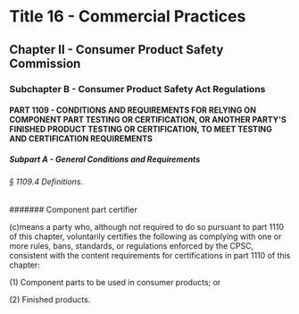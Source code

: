 
# Title 16 - Commercial Practices
## Chapter II - Consumer Product Safety Commission
### Subchapter B - Consumer Product Safety Act Regulations
#### PART 1109 - CONDITIONS AND REQUIREMENTS FOR RELYING ON COMPONENT PART TESTING OR CERTIFICATION, OR ANOTHER PARTY'S FINISHED PRODUCT TESTING OR CERTIFICATION, TO MEET TESTING AND CERTIFICATION REQUIREMENTS
##### Subpart A - General Conditions and Requirements
###### § 1109.4 Definitions.
####### Component part certifier

(c)means a party who, although not required to do so pursuant to part 1110 of this chapter, voluntarily certifies the following as complying with one or more rules, bans, standards, or regulations enforced by the CPSC, consistent with the content requirements for certifications in part 1110 of this chapter:

(1) Component parts to be used in consumer products; or

(2) Finished products.
